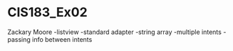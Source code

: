 # CIS183_Ex02
 Zackary Moore
-listview
-standard adapter
-string array
-multiple intents
-passing info between intents